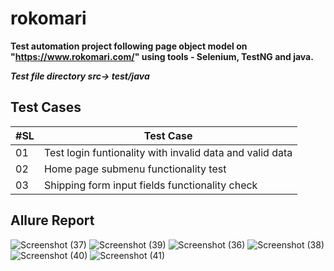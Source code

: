 # rokomari
**Test automation project following page object model on "https://www.rokomari.com/" using tools -  Selenium, TestNG  and java.**

***Test file directory  src-> test/java***

## Test Cases

| #SL  | Test Case |
| ---- | --------- |
| 01   | Test login funtionality with invalid data and valid data|
| 02   | Home page submenu functionality test|
| 03   | Shipping form input fields functionality check|

## Allure Report
![Screenshot (37)](https://user-images.githubusercontent.com/48324430/235297126-c58b7cc4-a1da-488e-861f-869ce4b3a665.png)
![Screenshot (39)](https://user-images.githubusercontent.com/48324430/235297130-ab306867-12b7-4d2f-8894-c8a5b31bc7c4.png)
![Screenshot (36)](https://user-images.githubusercontent.com/48324430/235297137-6619adee-190c-4ce3-b28a-bc3933f79336.png)
![Screenshot (38)](https://user-images.githubusercontent.com/48324430/235297139-5b64af96-421b-4cd6-8c60-b91c8fdd3dba.png)
![Screenshot (40)](https://user-images.githubusercontent.com/48324430/235297141-decf989a-6ae8-4b5e-b38d-b9d35f132444.png)
![Screenshot (41)](https://user-images.githubusercontent.com/48324430/235297143-90c0608b-b91b-4845-a402-0040394b537a.png)

